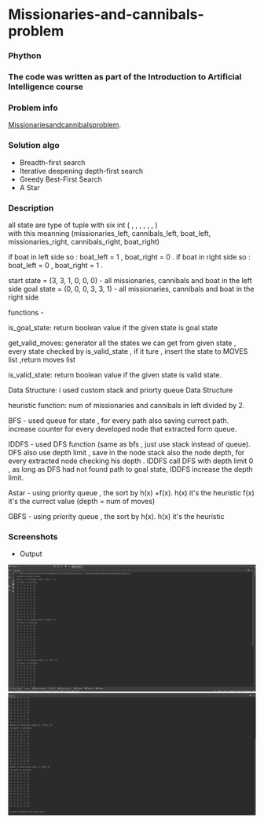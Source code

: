 # Missionaries-and-cannibals-problem

### Phython
### The code was written as part of the Introduction to Artificial Intelligence course

### Problem info
[Missionariesandcannibalsproblem](https://en.wikipedia.org/wiki/Missionaries_and_cannibals_problem).


### Solution algo
- Breadth-first search
- Iterative deepening depth-first search
- Greedy Best-First Search
- A Star


### Description
   all state are type of tuple with six int ( , , , , , , )  
   with this meanning (missionaries_left, cannibals_left, boat_left, missionaries_right, cannibals_right, boat_right)

   if boat in left side so : boat_left = 1 , boat_right = 0 .
   if boat in right side so : boat_left = 0 , boat_right = 1 .

   start state = (3, 3, 1, 0, 0, 0)  - all missionaries, cannibals and boat  in the  left side 
   goal state  = (0, 0, 0, 3, 3, 1)  - all missionaries, cannibals and boat  in the  right side 

   functions - 

   is_goal_state: return boolean value if the given state is goal state

   get_valid_moves: generator all the states we can get from given state , every state checked by is_valid_state 
                    , if it ture , insert the state to MOVES list ,return moves list

   is_valid_state: return boolean value if the given state is valid state.
   
   Data Structure:
   i used custom stack and priorty queue Data Structure

heuristic function:
    num of missionaries and cannibals in left divided by 2.
    



BFS   -  used queue for state , for every path also saving currect path.
         increase counter for every developed node that extracted form queue.

IDDFS -  used DFS function (same as bfs , just use stack instead of queue).
         DFS also use depth limit , save in the node stack also the node depth, for every extracted node checking his depth .
         IDDFS call DFS with depth limit 0 ,  as long as DFS had not found path to goal state, IDDFS increase the depth limit.

Astar  -  using priority queue , the sort by h(x) +f(x).
         h(x) it's the heuristic
         f(x) it's the currect value (depth = num of moves)

GBFS -  using priority queue , the sort by h(x).
         h(x) it's the heuristic


### Screenshots

- Output
<img src="/screenshot/run Screenshot 1.png" alt="main page"/>
<img src="/screenshot/run Screenshot 2.png" alt="main page"/>



